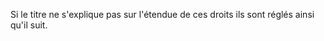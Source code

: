   
 Si le titre ne s'explique pas sur l'étendue de ces droits ils sont réglés ainsi qu'il suit.  

  
